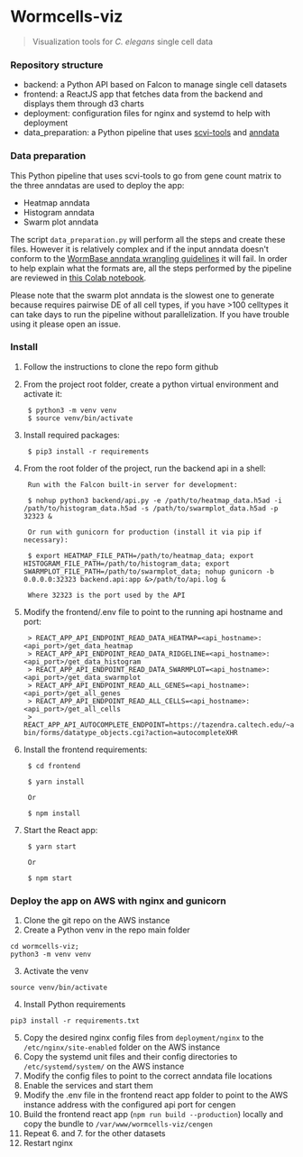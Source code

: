 # Wormcells-viz
> Visualization tools for *C. elegans* single cell data 

### Repository structure

- backend: a Python API based on Falcon to manage single cell datasets
- frontend: a ReactJS app that fetches data from the backend and displays them through d3 charts
- deployment: configuration files for nginx and systemd to help with deployment
- data_preparation: a Python pipeline that uses [scvi-tools](https://scvi-tools.org) and [anndata](https://anndata.readthedocs.io)

### Data preparation

This Python pipeline that uses scvi-tools to go from gene count matrix to the 
three anndatas are used to deploy the app:
- Heatmap anndata
- Histogram anndata
- Swarm plot anndata 

The script `data_preparation.py` will perform all the steps and create these files.
However it is relatively complex and if the input anndata doesn't conform to the 
[WormBase anndata wrangling guidelines](https://github.com/WormBase/anndata-wrangling) it will fail.
In order to help explain what the formats are, all the steps  performed by the pipeline 
are reviewed in [this Colab notebook](https://colab.research.google.com/github/WormBase/wormcells-notebooks/blob/main/wormcells_viz_pipeline_example.ipynb).

Please note that the swarm plot anndata is the slowest one to generate because requires pairwise DE of all cell types,
if you have >100 celltypes it can take days to run the pipeline without parallelization. 
If you have trouble using it please open an issue.

### Install

1. Follow the instructions to clone the repo form github
2. From the project root folder, create a python virtual environment and activate it:
        
        $ python3 -m venv venv
        $ source venv/bin/activate

3. Install required packages:
   
        $ pip3 install -r requirements
   
2. From the root folder of the project, run the backend api in a shell:
   
        Run with the Falcon built-in server for development:
   
        $ nohup python3 backend/api.py -e /path/to/heatmap_data.h5ad -i /path/to/histogram_data.h5ad -s /path/to/swarmplot_data.h5ad -p 32323 &
   
        Or run with gunicorn for production (install it via pip if necessary):

        $ export HEATMAP_FILE_PATH=/path/to/heatmap_data; export HISTOGRAM_FILE_PATH=/path/to/histogram_data; export SWARMPLOT_FILE_PATH=/path/to/swarmplot_data; nohup gunicorn -b 0.0.0.0:32323 backend.api:app &>/path/to/api.log &

        Where 32323 is the port used by the API

3. Modify the frontend/.env file to point to the running api hostname and port:

        > REACT_APP_API_ENDPOINT_READ_DATA_HEATMAP=<api_hostname>:<api_port>/get_data_heatmap
        > REACT_APP_API_ENDPOINT_READ_DATA_RIDGELINE=<api_hostname>:<api_port>/get_data_histogram
        > REACT_APP_API_ENDPOINT_READ_DATA_SWARMPLOT=<api_hostname>:<api_port>/get_data_swarmplot
        > REACT_APP_API_ENDPOINT_READ_ALL_GENES=<api_hostname>:<api_port>/get_all_genes
        > REACT_APP_API_ENDPOINT_READ_ALL_CELLS=<api_hostname>:<api_port>/get_all_cells
        > REACT_APP_API_AUTOCOMPLETE_ENDPOINT=https://tazendra.caltech.edu/~azurebrd/cgi-bin/forms/datatype_objects.cgi?action=autocompleteXHR

4. Install the frontend requirements:

        $ cd frontend
   
        $ yarn install
   
        Or

        $ npm install

5. Start the React app:

        $ yarn start

        Or

        $ npm start
   
### Deploy the app on AWS with nginx and gunicorn

1. Clone the git repo on the AWS instance
2. Create a Python venv in the repo main folder
```
cd wormcells-viz;
python3 -m venv venv
```
3. Activate the venv
```
source venv/bin/activate
```
4. Install Python requirements
```
pip3 install -r requirements.txt
```
5. Copy the desired nginx config files from `deployment/nginx` to the `/etc/nginx/site-enabled` folder on the AWS instance
6. Copy the systemd unit files and their config directories to `/etc/systemd/system/` on the AWS instance
7. Modify the config files to point to the correct anndata file locations   
8. Enable the services and start them
9. Modify the .env file in the frontend react app folder to point to the AWS instance address with the configured api port for cengen   
10. Build the frontend react app (`npm run build --production`) locally and copy the bundle to `/var/www/wormcells-viz/cengen`
11. Repeat 6. and 7. for the other datasets
12. Restart nginx
